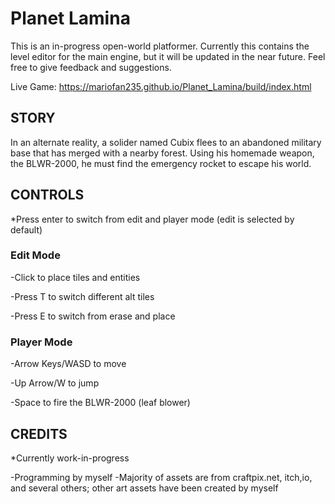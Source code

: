 # Planet Lamina

This is an in-progress open-world platformer. Currently this contains the level editor for the main engine, but it will be updated in the near future. Feel free to give feedback and suggestions.

Live Game: https://mariofan235.github.io/Planet_Lamina/build/index.html

## STORY

In an alternate reality, a solider named Cubix flees to an abandoned military base that has merged with a nearby forest. Using his homemade weapon, the BLWR-2000, he must find the emergency rocket to escape his world.

## CONTROLS

*Press enter to switch from edit and player mode (edit is selected by default)

### Edit Mode

-Click to place tiles and entities

-Press T to switch different alt tiles

-Press E to switch from erase and place

### Player Mode

-Arrow Keys/WASD to move

-Up Arrow/W to jump

-Space to fire the BLWR-2000 (leaf blower)

## CREDITS

*Currently work-in-progress

-Programming  by myself
-Majority of assets are from craftpix.net, itch,io, and several others; other art assets have been created by myself

